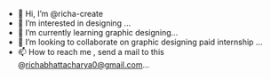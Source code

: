 - 👋 Hi, I’m @richa-create
- 👀 I’m interested in designing ...
- 🌱 I’m currently learning graphic designing...
- 💞️ I’m looking to collaborate on graphic designing paid internship ...
- 📫 How to reach me , send a mail to this @richabhattacharya0@gmail.com...

<!---
richa-create/richa-create is a ✨ special ✨ repository because its `README.md` (this file) appears on your GitHub profile.
You can click the Preview link to take a look at your changes.
--->
